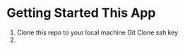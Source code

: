 # Getting Started This App

1. Clone this repo to your local machine 
        Git Clone ssh key
3. 
